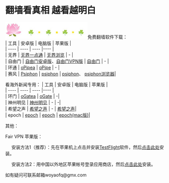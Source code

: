 # 翻墙看真相 越看越明白

<img src="https://raw.githubusercontent.com/woyaofq/xz/master/1.jpg">免费翻墙软件下载：	
|  工具  | 安卓版  | 电脑版  | 苹果版  |  
|  ----  | ----   | ----  |----  |  
| 无界  | [无界一点通](https://cdn.jsdelivr.net/gh/woyaofq/xz/U49.apk) | [无界浏览](https://cdn.jsdelivr.net/gh/woyaofq/xz/u1902.zip)  |   - |  
| 自由门  | [自由门安卓版](https://cdn.jsdelivr.net/gh/woyaofq/xz/fgma.apk)、[自由门VPN版](https://cdn.jsdelivr.net/gh/woyaofq/xz/fgvpn.apk) | [自由门](https://cdn.jsdelivr.net/gh/woyaofq/xz/fg795p.zip)  |   - |  
| 环通  | [oPipea](https://cdn.jsdelivr.net/gh/opipe/up/oPipea006.apk) | [oPipe](https://raw.githubusercontent.com/opipe/up/master/oPipe.zip)  |   - |  
| 赛风  | [Psiphon](https://cdn.jsdelivr.net/gh/woyaofq/xz/PsiphonAndroid.apk) | [psiphon](https://cdn.jsdelivr.net/gh/woyaofq/xz/psiphon3.zip)  |  [psiphon](https://itunes.apple.com/us/app/psiphon/id1276263909?ls=1&mt=8)、 [psiphon浏览器](https://itunes.apple.com/us/app/psiphon-browser/id1193362444?ls=1&mt=8)|  


看海外新闻专用：
|  工具  | 安卓版  | 电脑版  | 苹果版  |  
|  ----  | ----   | ----  |----  |  
| 环门  | [oGatea](https://cdn.jsdelivr.net/gh/opipe/up/oGatea053.apk) | [oGate](https://cdn.jsdelivr.net/gh/opipe/up/oGate.zip)  |  -|  
| 神州明见  | [神州明见](https://cdn.jsdelivr.net/gh/xazhws3249/www/szzd/SzzdOgate.apk) | - |  -|  
| 希望之声  | [希望之声](https://cdn.jsdelivr.net/gh/woyaofq/xz/oHopea004.apk) | - |  [希望之声](https://apps.apple.com/us/app/soh/id830022184?ign-mpt=uo%3D4)|  
| epoch  | [epoch](https://github.com/fqcdn/fq/releases/download/v1.0.0/fq.apk) | [epoch](https://github.com/fqcdn/fq/releases/download/v1.0.0/epoch_access-1.0.1-win32.zip)  |  [epoch(mac版)](https://github.com/fqcdn/fq/releases/download/v1.0.0/epoch_access-1.0.1-mac.zip)|  


其他：
<p>Fair VPN 苹果版：</p>
<p>&nbsp;&nbsp;&nbsp;&nbsp;&nbsp;安装方法1（推荐）：先在苹果机上点击并安装<a href="https://apps.apple.com/us/app/testflight/id899247664">TestFlight</a>软件，然后<a href="https://testflight.apple.com/join/Ao0G8UZD">点击此处</a>安装。</p>
<p>&nbsp;&nbsp;&nbsp;&nbsp;&nbsp;安装方法2：用中国以外地区苹果帐号登录应用商店，然后<a href="https://apps.apple.com/us/app/id1533873488">点击此处</a>安装。</p>
<p>如有疑问可联系邮箱woyaofq@gmx.com </a></p>	
